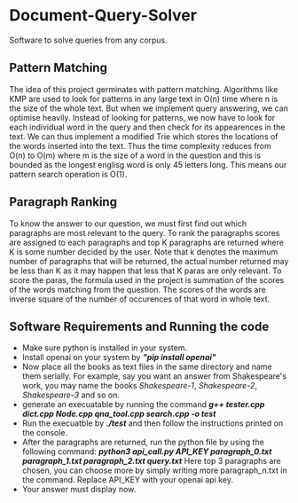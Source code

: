 # Document-Query-Solver
Software to solve queries from any corpus.
<h2>Pattern Matching</h2>
The idea of this project germinates with pattern matching. Algorithms like KMP are used to look for patterns in any large text in O(n) time where n is the size of the whole text. But when we implement query answering, we can optimise heavily. Instead of looking for patterns, we now have to look for each individual word in the query and then check for its appearences in the text. We can thus implement a modified Trie which stores the locations of the words inserted into the text. Thus the time complexity reduces from O(n) to O(m) where m is the size of a word in the question and this is bounded as the longest englisg word is only 45 letters long. This means our pattern search operation is O(1).
<h2>Paragraph Ranking</h2>
To know the answer to our question, we must first find out which paragraphs are most relevant to the query. To rank the paragraphs scores are assigned to each paragraphs and top K paragraphs are returned where K is some number decided by the user. Note that k denotes the maximum number of paragraphs that will be returned, the actual number returned may be less than K as it may happen that less that K paras are only relevant. To score the paras, the formula used in the project is summation of the scores of the words matching from the question. The scores of the words are inverse square of the number of occurences of that word in whole text.
<h2>Software Requirements and Running the code</h2>
<ul>
  <li>Make sure python is installed in your system.</li>
  <li>Install openai on your system by <strong><em>"pip install openai"</em></strong></li>
  <li>Now place all the books as text files in the same directory and name them serially. For example, say you want an answer from Shakespeare's work, you may name the books <em>Shakespeare-1</em>, <em>Shakespeare-2</em>, <em>Shakespeare-3</em> and so on.</li>
  <li>generate an execuatable by running the command <strong><em>g++ tester.cpp dict.cpp Node.cpp qna_tool.cpp search.cpp -o test</em></strong></li>
  <li>Run the execuatble by <strong><em>./test</em></strong> and then follow the instructions printed on the console.</li>
  <li>After the paragraphs are returned, run the python file by using the following command: <strong><em>python3 api_call.py API_KEY paragraph_0.txt paragraph_1.txt paragraph_2.txt query.txt</em></strong> Here top 3 paragraphs are chosen, you can choose more by simply writing more paragraph_n.txt in the command. Replace API_KEY with your openai api key.</li>
  <li>Your answer must display now.</li>
</ul>
